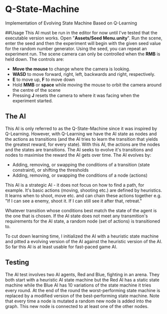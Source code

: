 # Q-State-Machine
Implementation of Evolving State Machine Based on Q-Learning

##Usage
This AI must be run in the editor for now until I've tested that the executable version works.
Open "**Assets/Seed Menu.unity**". Run the scene, enter the seed and then the experiment will begin with the given seed value for the random number generator. Using the seed, you can repeat an experiment run.
The scene camera can only be controlled when the **RMB** is held down. The controls are:
* **Move the mouse** to change where the camera is looking.
* **WASD** to move forward, right, left, backwards and right, respectively.
* **E** to move up, **F** to move down
* Hold **MMB** or **space** while moving the mouse to orbit the camera around the centre of the scene
* Pressing **J** resets the camera to where it was facing when the experiment started.

## The AI
This AI is only referred to as the Q-State-Machine since it was inspired by Q-Learning. However, with Q-Learning we have the AI state as nodes and the actions as transitions (and the AI tries to learn the transition that yields the greatest reward, for every state). With this AI, the actions are the nodes and the states are transitions. The AI seeks to evolve it's transitions and nodes to maximise the reward the AI gets over time. The AI evolves by:
* Adding, removing, or swapping the conditions of a transition (state constraint), or shifting the thresholds
* Adding, removing, or swapping the conditions of a node (actions)

This AI is a strategic AI - it does not focus on how to find a path, for example. It's basic actions (moving, shooting etc.) are defined by heuristics. It learns when to shoot, move etc. and can chain these actions together e.g. "If I can see a enemy, shoot it. If I can still see it after that, retreat."

Whatever transition whose conditions best match the state of the agent is the one that is chosen. If the AI state does not meet any transmition's requirements for the AI state, a random node (set of actions) is transitioned to.

To cut down learning time, I initialized the AI with a heuristic state machine and pitted a evolving version of the AI against the heuristic version of the AI. So far this AI is at least usable for fast-paced game AI.

## Testing
The AI test involves two AI agents, Red and Blue, fighting in an arena. They both start with a heuristic AI state machine but the Red AI has a static state machine while the Blue AI has 10 variations of the state machine it tries every round. At the end of the round the worst-performing state machine is replaced by a modified version of the best-performing state machine. Note that every time a node is mutated a random new node is added into the graph. This new node is connected to at least one of the other nodes.
